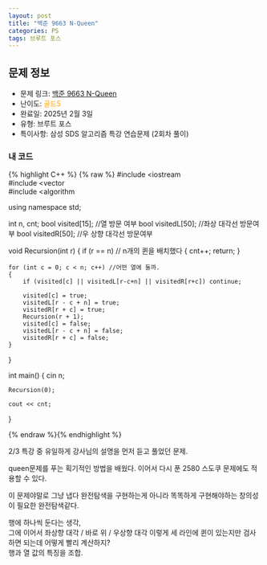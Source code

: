 ```yaml
---
layout: post
title: "백준 9663 N-Queen"
categories: PS
tags: 브루트 포스
---
```


## 문제 정보
- 문제 링크: [백준 9663 N-Queen](https://www.acmicpc.net/problem/9663)
- 난이도: <span style="color:#FFA500">골드5</span>
- 완료일: 2025년 2월 3일
- 유형: 브루트 포스
- 특이사항: 삼성 SDS 알고리즘 특강 연습문제 (2회차 풀이)

### 내 코드

{% highlight C++ %} {% raw %}
#include <iostream	
#include <vector	
#include <algorithm	

using namespace std;

int n, cnt;
bool visited[15]; //열 방문 여부
bool visitedL[50]; //좌상 대각선 방문여부
bool visitedR[50]; //우 상향 대각선 방문여부

void Recursion(int r)
{
	if (r == n) // n개의 퀸을 배치했다
	{
		cnt++;
		return;
	}

	for (int c = 0; c < n; c++) //어떤 열에 둘까.
	{
		if (visited[c] || visitedL[r-c+n] || visitedR[r+c]) continue;

		visited[c] = true;
		visitedL[r - c + n] = true;
		visitedR[r + c] = true;
		Recursion(r + 1);
		visited[c] = false;
		visitedL[r - c + n] = false;
		visitedR[r + c] = false;
	}
}

int main()
{
	cin 		 n;

	Recursion(0);
	
	cout << cnt;

}

{% endraw %}{% endhighlight %}

2/3 특강 중 유일하게 강사님의 설명을 먼저 듣고 풀었던 문제.

queen문제를 푸는 획기적인 방법을 배웠다. 이어서 다시 푼 2580 스도쿠 문제에도 적용할 수 있다.

이 문제야말로 그냥 냅다 완전탐색을 구현하는게 아니라 똑똑하게 구현해야하는 창의성이 필요한 완전탐색같다.

행에 하나씩 둔다는 생각,  
그에 이어서 좌상향 대각 / 바로 위 / 우상향 대각 이렇게 세 라인에 퀸이 있는지만 검사하면 되는데 어떻게 빨리 계산하지?  
행과 열 값의 특징을 조합.  

